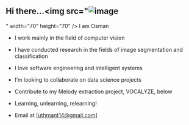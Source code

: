 ## Hi there...<img src="![image](https://github.com/logic-OT/logic-OT/assets/61668807/218de709-c323-4bfb-b800-0bf56997e7d5)
" width="70" height="70" />  I am Osman


- I work mainly in the field of computer vision

- I have conducted research in the fields of image segmentation and classification

- I love software engineering and intelligent systems

- I’m looking to collaborate on data science projects

- Contribute to my Melody extraction project, VOCALYZE, below

- Learning, unlearning, relearning!

- Email at [uthmant14@gmail.com]
